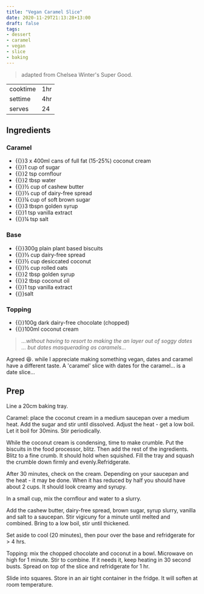 ```yaml
---
title: "Vegan Caramel Slice"
date: 2020-11-29T21:13:28+13:00
draft: false
tags: 
- dessert
- caramel
- vegan
- slice
- baking
---
```


> adapted from Chelsea Winter's Super Good.

| ||
|-|-|
| cooktime | 1hr |
| settime | 4hr |
| serves | 24 |

## Ingredients

### Caramel
- {{<c>}}3 x 400ml cans of full fat (15-25%) coconut cream
- {{<c>}}1 cup of sugar
- {{<c>}}2 tsp cornflour
- {{<c>}}2 tbsp water
- {{<c>}}½ cup of cashew butter
- {{<c>}}⅓ cup of dairy-free spread
- {{<c>}}¼ cup of soft brown sugar
- {{<c>}}3 tbspn golden syrup
- {{<c>}}1 tsp vanilla extract
- {{<c>}}¼ tsp salt

### Base
- {{<c>}}300g plain plant based biscuits
- {{<c>}}⅓ cup dairy-free spread
- {{<c>}}½ cup desiccated  coconut
- {{<c>}}½ cup rolled oats
- {{<c>}}2 tbsp golden syrup
- {{<c>}}2 tbsp coconut oil
- {{<c>}}1 tsp vanilla extract
- {{<c>}}salt

### Topping
- {{<c>}}100g dark dairy-free chocolate (chopped)
- {{<c>}}100ml coconut cream

> _...without having to resort to making the an layer out of soggy dates ... but dates masquerading as caramels_...

Agreed 😆. while I appreciate making something vegan, dates and caramel have a different taste. A 'caramel' slice with dates for the caramel... is a date slice...

## Prep

Line a 20cm baking tray.

Caramel: place the coconut cream in a medium saucepan over a medium heat. Add the sugar and stir until dissolved. Adjust the heat - get a low boil. Let it boil for 30mins. Stir periodically.

While the coconut cream is condensing, time to make crumble. Put the biscuits in the food processor, blitz. Then add the rest of the ingredients. Blitz to a fine crumb. It should hold when squished. Fill the tray and squash the crumble down firmly and evenly.Refridgerate.

After 30 minutes, check on the cream. Depending on your saucepan and the heat - it may be done. When it has reduced by half you should have about 2 cups. It should look creamy and syrupy.

In a small cup, mix the cornflour and water to a slurry.

Add the cashew butter, dairy-free spread, brown sugar, syrup slurry, vanilla and salt to a saucepan. Stir vigicuny for a minute until melted and combined. Bring to a low boil, stir until thickened.

Set aside to cool (20 minutes), then pour over the base and refridgerate for > 4 hrs.

Topping: mix the chopped chocolate and coconut in a bowl. Microwave on high for 1 minute. Stir to combine. If it needs it, keep heating in 30 second busts. Spread on top of the slice and refridgerate for 1 hr.

Slide into squares. Store in an air tight container in the fridge. It will soften at room temperature.
